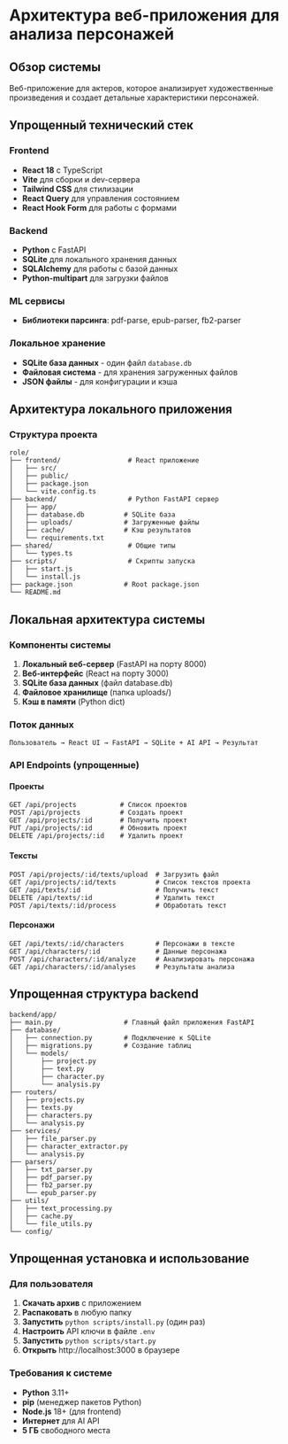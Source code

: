 # Архитектура веб-приложения для анализа персонажей

## Обзор системы

Веб-приложение для актеров, которое анализирует художественные произведения и создает детальные характеристики персонажей.

## Упрощенный технический стек

### Frontend

- **React 18** с TypeScript
- **Vite** для сборки и dev-сервера
- **Tailwind CSS** для стилизации
- **React Query** для управления состоянием
- **React Hook Form** для работы с формами

### Backend

- **Python** с FastAPI
- **SQLite** для локального хранения данных
- **SQLAlchemy** для работы с базой данных
- **Python-multipart** для загрузки файлов

### ML сервисы

- **Библиотеки парсинга**: pdf-parse, epub-parser, fb2-parser

### Локальное хранение

- **SQLite база данных** - один файл `database.db`
- **Файловая система** - для хранения загруженных файлов
- **JSON файлы** - для конфигурации и кэша

## Архитектура локального приложения

### Структура проекта

```
role/
├── frontend/                 # React приложение
│   ├── src/
│   ├── public/
│   ├── package.json
│   └── vite.config.ts
├── backend/                  # Python FastAPI сервер
│   ├── app/
│   ├── database.db          # SQLite база
│   ├── uploads/             # Загруженные файлы
│   ├── cache/               # Кэш результатов
│   └── requirements.txt
├── shared/                   # Общие типы
│   └── types.ts
├── scripts/                  # Скрипты запуска
│   ├── start.js
│   └── install.js
├── package.json             # Root package.json
└── README.md
```

## Локальная архитектура системы

### Компоненты системы

1. **Локальный веб-сервер** (FastAPI на порту 8000)
2. **Веб-интерфейс** (React на порту 3000)
3. **SQLite база данных** (файл database.db)
4. **Файловое хранилище** (папка uploads/)
5. **Кэш в памяти** (Python dict)

### Поток данных

```
Пользователь → React UI → FastAPI → SQLite + AI API → Результат
```

### API Endpoints (упрощенные)

#### Проекты

```
GET /api/projects           # Список проектов
POST /api/projects          # Создать проект
GET /api/projects/:id       # Получить проект
PUT /api/projects/:id       # Обновить проект
DELETE /api/projects/:id    # Удалить проект
```

#### Тексты

```
POST /api/projects/:id/texts/upload  # Загрузить файл
GET /api/projects/:id/texts          # Список текстов проекта
GET /api/texts/:id                   # Получить текст
DELETE /api/texts/:id                # Удалить текст
POST /api/texts/:id/process          # Обработать текст
```

#### Персонажи

```
GET /api/texts/:id/characters        # Персонажи в тексте
GET /api/characters/:id              # Данные персонажа
POST /api/characters/:id/analyze     # Анализировать персонажа
GET /api/characters/:id/analyses     # Результаты анализа
```

## Упрощенная структура backend

```
backend/app/
├── main.py                  # Главный файл приложения FastAPI
├── database/
│   ├── connection.py        # Подключение к SQLite
│   ├── migrations.py        # Создание таблиц
│   └── models/
│       ├── project.py
│       ├── text.py
│       ├── character.py
│       └── analysis.py
├── routers/
│   ├── projects.py
│   ├── texts.py
│   ├── characters.py
│   └── analysis.py
├── services/
│   ├── file_parser.py
│   ├── character_extractor.py
│   └── analysis.py
├── parsers/
│   ├── txt_parser.py
│   ├── pdf_parser.py
│   ├── fb2_parser.py
│   └── epub_parser.py
├── utils/
│   ├── text_processing.py
│   ├── cache.py
│   └── file_utils.py
└── config/
```

## Упрощенная установка и использование

### Для пользователя

1. **Скачать архив** с приложением
2. **Распаковать** в любую папку
3. **Запустить** `python scripts/install.py` (один раз)
4. **Настроить** API ключи в файле `.env`
5. **Запустить** `python scripts/start.py`
6. **Открыть** http://localhost:3000 в браузере

### Требования к системе

- **Python** 3.11+
- **pip** (менеджер пакетов Python)
- **Node.js** 18+ (для frontend)
- **Интернет** для AI API
- **5 ГБ** свободного места
